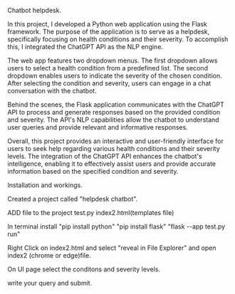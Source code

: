Chatbot helpdesk.

In this project, I developed a Python web application using the Flask framework. The purpose of the application is to serve as a helpdesk, specifically focusing on health conditions and their severity. To accomplish this, I integrated the ChatGPT API as the NLP engine.

The web app features two dropdown menus. The first dropdown allows users to select a health condition from a predefined list. The second dropdown enables users to indicate the severity of the chosen condition. After selecting the condition and severity, users can engage in a chat conversation with the chatbot.

Behind the scenes, the Flask application communicates with the ChatGPT API to process and generate responses based on the provided condition and severity. The API's NLP capabilities allow the chatbot to understand user queries and provide relevant and informative responses.

Overall, this project provides an interactive and user-friendly interface for users to seek help regarding various health conditions and their severity levels. The integration of the ChatGPT API enhances the chatbot's intelligence, enabling it to effectively assist users and provide accurate information based on the specified condition and severity.


Installation and workings.

Created a project called "helpdesk chatbot".

ADD file to the project
test.py
index2.html(templates file)


In terminal install 
"pip install python"
"pip install flask"
"flask --app test.py run"



Right Click on index2.html and select "reveal in File Explorer" and open index2 (chrome or edge)file.

On UI page select the conditons and severity levels.

write your query and submit.
